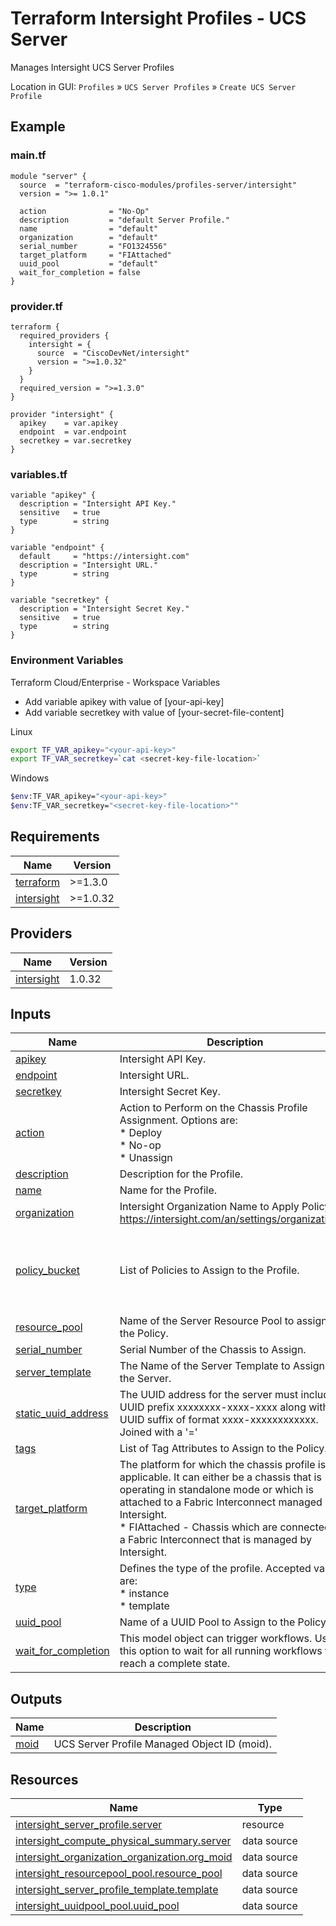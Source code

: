 <!-- BEGIN_TF_DOCS -->
# Terraform Intersight Profiles - UCS Server
Manages Intersight UCS Server Profiles

Location in GUI:
`Profiles` » `UCS Server Profiles` » `Create UCS Server Profile`

## Example

### main.tf
```hcl
module "server" {
  source  = "terraform-cisco-modules/profiles-server/intersight"
  version = ">= 1.0.1"

  action              = "No-Op"
  description         = "default Server Profile."
  name                = "default"
  organization        = "default"
  serial_number       = "FO1324556"
  target_platform     = "FIAttached"
  uuid_pool           = "default"
  wait_for_completion = false
}
```

### provider.tf
```hcl
terraform {
  required_providers {
    intersight = {
      source  = "CiscoDevNet/intersight"
      version = ">=1.0.32"
    }
  }
  required_version = ">=1.3.0"
}

provider "intersight" {
  apikey    = var.apikey
  endpoint  = var.endpoint
  secretkey = var.secretkey
}
```

### variables.tf
```hcl
variable "apikey" {
  description = "Intersight API Key."
  sensitive   = true
  type        = string
}

variable "endpoint" {
  default     = "https://intersight.com"
  description = "Intersight URL."
  type        = string
}

variable "secretkey" {
  description = "Intersight Secret Key."
  sensitive   = true
  type        = string
}
```

### Environment Variables

Terraform Cloud/Enterprise - Workspace Variables
- Add variable apikey with value of [your-api-key]
- Add variable secretkey with value of [your-secret-file-content]

Linux
```bash
export TF_VAR_apikey="<your-api-key>"
export TF_VAR_secretkey=`cat <secret-key-file-location>`
```

Windows
```bash
$env:TF_VAR_apikey="<your-api-key>"
$env:TF_VAR_secretkey="<secret-key-file-location>""
```


## Requirements

| Name | Version |
|------|---------|
| <a name="requirement_terraform"></a> [terraform](#requirement\_terraform) | >=1.3.0 |
| <a name="requirement_intersight"></a> [intersight](#requirement\_intersight) | >=1.0.32 |
## Providers

| Name | Version |
|------|---------|
| <a name="provider_intersight"></a> [intersight](#provider\_intersight) | 1.0.32 |
## Inputs

| Name | Description | Type | Default | Required |
|------|-------------|------|---------|:--------:|
| <a name="input_apikey"></a> [apikey](#input\_apikey) | Intersight API Key. | `string` | n/a | yes |
| <a name="input_endpoint"></a> [endpoint](#input\_endpoint) | Intersight URL. | `string` | `"https://intersight.com"` | no |
| <a name="input_secretkey"></a> [secretkey](#input\_secretkey) | Intersight Secret Key. | `string` | n/a | yes |
| <a name="input_action"></a> [action](#input\_action) | Action to Perform on the Chassis Profile Assignment.  Options are:<br>* Deploy<br>* No-op<br>* Unassign | `string` | `"No-op"` | no |
| <a name="input_description"></a> [description](#input\_description) | Description for the Profile. | `string` | `""` | no |
| <a name="input_name"></a> [name](#input\_name) | Name for the Profile. | `string` | `"default"` | no |
| <a name="input_organization"></a> [organization](#input\_organization) | Intersight Organization Name to Apply Policy to.  https://intersight.com/an/settings/organizations/. | `string` | `"default"` | no |
| <a name="input_policy_bucket"></a> [policy\_bucket](#input\_policy\_bucket) | List of Policies to Assign to the Profile. | <pre>list(object(<br>    {<br>      moid        = string<br>      object_type = string<br>    }<br>  ))</pre> | `[]` | no |
| <a name="input_resource_pool"></a> [resource\_pool](#input\_resource\_pool) | Name of the Server Resource Pool to assign to the Policy. | `string` | `""` | no |
| <a name="input_serial_number"></a> [serial\_number](#input\_serial\_number) | Serial Number of the Chassis to Assign. | `string` | `""` | no |
| <a name="input_server_template"></a> [server\_template](#input\_server\_template) | The Name of the Server Template to Assign to the Server. | `string` | `""` | no |
| <a name="input_static_uuid_address"></a> [static\_uuid\_address](#input\_static\_uuid\_address) | The UUID address for the server must include UUID prefix xxxxxxxx-xxxx-xxxx along with the UUID suffix of format xxxx-xxxxxxxxxxxx.  Joined with a '=' | `string` | `""` | no |
| <a name="input_tags"></a> [tags](#input\_tags) | List of Tag Attributes to Assign to the Policy. | `list(map(string))` | `[]` | no |
| <a name="input_target_platform"></a> [target\_platform](#input\_target\_platform) | The platform for which the chassis profile is applicable. It can either be a chassis that is operating in standalone mode or which is attached to a Fabric Interconnect managed by Intersight.<br>* FIAttached - Chassis which are connected to a Fabric Interconnect that is managed by Intersight. | `string` | `"FIAttached"` | no |
| <a name="input_type"></a> [type](#input\_type) | Defines the type of the profile. Accepted values are:<br>* instance<br>* template | `string` | `"instance"` | no |
| <a name="input_uuid_pool"></a> [uuid\_pool](#input\_uuid\_pool) | Name of a UUID Pool to Assign to the Policy. | `string` | `""` | no |
| <a name="input_wait_for_completion"></a> [wait\_for\_completion](#input\_wait\_for\_completion) | This model object can trigger workflows. Use this option to wait for all running workflows to reach a complete state. | `bool` | `false` | no |
## Outputs

| Name | Description |
|------|-------------|
| <a name="output_moid"></a> [moid](#output\_moid) | UCS Server Profile Managed Object ID (moid). |
## Resources

| Name | Type |
|------|------|
| [intersight_server_profile.server](https://registry.terraform.io/providers/CiscoDevNet/intersight/latest/docs/resources/server_profile) | resource |
| [intersight_compute_physical_summary.server](https://registry.terraform.io/providers/CiscoDevNet/intersight/latest/docs/data-sources/compute_physical_summary) | data source |
| [intersight_organization_organization.org_moid](https://registry.terraform.io/providers/CiscoDevNet/intersight/latest/docs/data-sources/organization_organization) | data source |
| [intersight_resourcepool_pool.resource_pool](https://registry.terraform.io/providers/CiscoDevNet/intersight/latest/docs/data-sources/resourcepool_pool) | data source |
| [intersight_server_profile_template.template](https://registry.terraform.io/providers/CiscoDevNet/intersight/latest/docs/data-sources/server_profile_template) | data source |
| [intersight_uuidpool_pool.uuid_pool](https://registry.terraform.io/providers/CiscoDevNet/intersight/latest/docs/data-sources/uuidpool_pool) | data source |
<!-- END_TF_DOCS -->
